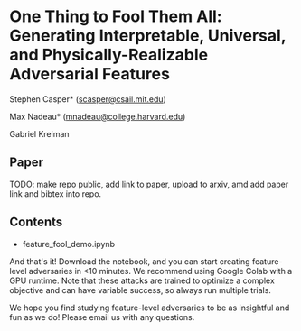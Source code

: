 # One Thing to Fool Them All: Generating Interpretable, Universal, and Physically-Realizable Adversarial Features

Stephen Casper* (scasper@csail.mit.edu)

Max Nadeau* (mnadeau@college.harvard.edu)

Gabriel Kreiman

## Paper

TODO: make repo public, add link to paper, upload to arxiv, amd add paper link and bibtex into repo.

## Contents

- feature_fool_demo.ipynb

And that's it! Download the notebook, and you can start creating feature-level adversaries in <10 minutes. We recommend using Google Colab with a GPU runtime. Note that these attacks are trained to optimize a complex objective and can have variable success, so always run multiple trials. 

We hope you find studying feature-level adversaries to be as insightful and fun as we do! Please email us with any questions. 

